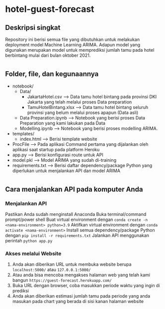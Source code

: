 # hotel-guest-forecast

## Deskripsi singkat

Repository ini berisi semua file yang dibutuhkan untuk melakukan deployment model Machine Learning ARIMA. Adapun model yang digunakan merupakan model untuk memprediksi jumlah tamu pada hotel berbintang mulai dari bulan oktober 2021.

#

## Folder, file, dan kegunaannya

- notebook/
    - Data/
        - JakartaHotel.csv --> Data tamu hotel bintang pada provinsi DKI Jakarta yang telah melalui proses Data preparation
        - TamuHotelBintang.xlsx --> Data tamu hotel bintang seluruh provinsi yang belum melalui proses apapun (Data asli)
    - Data Preparation.ipynb --> Notebook yang berisi proses Data Preparation yang kami lakukan pada Data
    - Modelling.ipynb --> Notebook yang berisi proses modelling ARIMA.
- templates/
    - index.html --> Berisi template website
- ProcFile --> Pada aplikasi  Command pertama yang dijalankan oleh aplikasi saat startup pada platform Heroku
- app.py --> Berisi konfigurasi route untuk API
- model.pkl --> Model ARIMA yang sudah di-training
- requirements.txt --> Berisi daftar dependency/package Python yang diperlukan untuk menjalankan API dan model ARIMA

#

## Cara menjalankan API pada komputer Anda

### Menjalankan API

Pastikan Anda sudah menginstall Anaconda
Buka terminal/command prompt/power shell
Buat virtual environment dengan
`conda create -n <nama-environment> python=3.9`
Aktifkan virtual environment dengan
`conda activate <nama-environment>`
Install semua dependency/package Python dengan
`pip install -r requirements.txt`
Jalankan API menggunakan perintah
`python app.py`

### Akses melalui Website
1. Anda akan diberikan URL untuk membuka website berupa `localhost:5000/` atau `127.0.0.1:5000/`
1. Atau anda bisa mencoba mengakses halaman web yang telah kami bangun `https://guest-forecast.herokuapp.com/`
1. Buka URL dengan browser, coba masukkan periode waktu yang ingin di prediksi
1. Anda akan diberikan estimasi jumlah tamu pada periode yang anda masukan pada chart yang berada di sisi kanan halaman website
